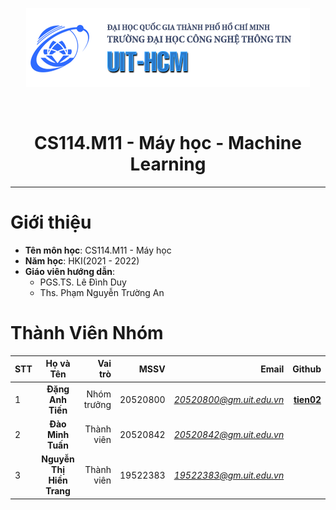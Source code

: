 <p align = "center">
    <a href = https://www.uit.edu.vn/ target = "_blank">
        <img src="image/uit_logo.png" alt = "UIT - University of Information and Technology">
    </a>
</p>

</br>

<h1 align = "center"><b>CS114.M11 - Máy học - Machine Learning</b></h1>
<hr>

# Giới thiệu
* **Tên môn học**: CS114.M11 - Máy học
* **Năm học**: HKI(2021 - 2022) 
* **Giáo viên hướng dẫn**:
    * PGS.TS. Lê Đình Duy
    * Ths. Phạm Nguyễn Trường An	

# Thành Viên Nhóm
**STT** |  **Họ và Tên** |  **Vai trò** | **MSSV** | **Email** | **Github** |
| ----- |:--------------:| ------------:|---------:|----------:| ----------:|
1 | **Đặng Anh Tiến** | Nhóm trưởng | 20520800 | <a href = "mailto:20520800@gm.uit.edu.vn" target = "_blank">*20520800@gm.uit.edu.vn*</a> | <a href="https://github.com/tien02" target = "_blank">__tien02__</a>|
2 | **Đào Minh Tuấn** | Thành viên | 20520842 | <a href = "mailto:20520842@gm.uit.edu.vn" target = "_blank">*20520842@gm.uit.edu.vn*</a> |  |
3 | **Nguyễn Thị Hiền Trang** | Thành viên | 19522383 | <a href = "mailto:19522383@gm.uit.edu.vn" target = "_blank">*19522383@gm.uit.edu.vn*</a> |  |
